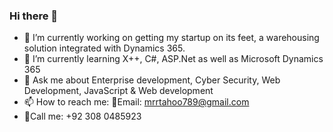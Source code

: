 ### Hi there 👋

- 🔭 I’m currently working on getting my startup on its feet, a warehousing solution integrated with Dynamics 365.
- 🌱 I’m currently learning X++, C#, ASP.Net as well as Microsoft Dynamics 365 
- 💬 Ask me about Enterprise development, Cyber Security, Web Development, JavaScript & Web development
- 📫 How to reach me: 📧Email: mrrtahoo789@gmail.com 
- 🤙Call me: +92 308 0485923


<!--
**MrrTahoo/Mrrtahoo** is a ✨ _special_ ✨ repository because its `README.md` (this file) appears on your GitHub profile.

Here are some ideas to get you started:


-->
